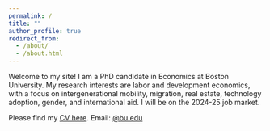 ```yaml
---
permalink: /
title: ""
author_profile: true
redirect_from: 
  - /about/
  - /about.html
---
```


Welcome to my site! I am a PhD candidate in Economics at Boston University.
My research interests are labor and development economics, with a focus on intergenerational mobility, migration, real estate, technology adoption, gender, and international aid.
I will be on the 2024-25 job market. 

Please find my [CV here](https://).
Email: [@bu.edu](mailto:)

